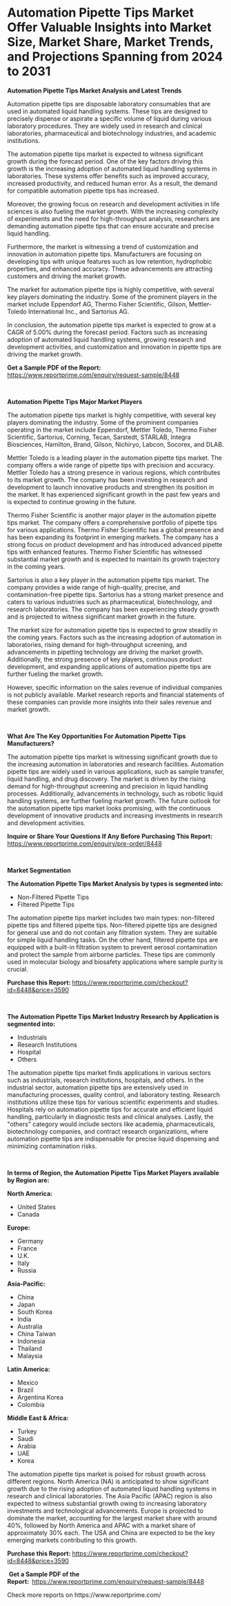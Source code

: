 <p><h1>Automation Pipette Tips Market Offer Valuable Insights into Market Size, Market Share, Market Trends, and Projections Spanning from 2024 to 2031</h1></p><p><strong>Automation Pipette Tips Market Analysis and Latest Trends</strong></p>
<p><p>Automation pipette tips are disposable laboratory consumables that are used in automated liquid handling systems. These tips are designed to precisely dispense or aspirate a specific volume of liquid during various laboratory procedures. They are widely used in research and clinical laboratories, pharmaceutical and biotechnology industries, and academic institutions.</p><p>The automation pipette tips market is expected to witness significant growth during the forecast period. One of the key factors driving this growth is the increasing adoption of automated liquid handling systems in laboratories. These systems offer benefits such as improved accuracy, increased productivity, and reduced human error. As a result, the demand for compatible automation pipette tips has increased.</p><p>Moreover, the growing focus on research and development activities in life sciences is also fueling the market growth. With the increasing complexity of experiments and the need for high-throughput analysis, researchers are demanding automation pipette tips that can ensure accurate and precise liquid handling.</p><p>Furthermore, the market is witnessing a trend of customization and innovation in automation pipette tips. Manufacturers are focusing on developing tips with unique features such as low retention, hydrophobic properties, and enhanced accuracy. These advancements are attracting customers and driving the market growth.</p><p>The market for automation pipette tips is highly competitive, with several key players dominating the industry. Some of the prominent players in the market include Eppendorf AG, Thermo Fisher Scientific, Gilson, Mettler-Toledo International Inc., and Sartorius AG.</p><p>In conclusion, the automation pipette tips market is expected to grow at a CAGR of 5.00% during the forecast period. Factors such as increasing adoption of automated liquid handling systems, growing research and development activities, and customization and innovation in pipette tips are driving the market growth.</p></p>
<p><strong>Get a Sample PDF of the Report:&nbsp;</strong> <a href="https://www.reportprime.com/enquiry/request-sample/8448">https://www.reportprime.com/enquiry/request-sample/8448</a></p>
<p>&nbsp;</p>
<p><strong>Automation Pipette Tips Major Market Players</strong></p>
<p><p>The automation pipette tips market is highly competitive, with several key players dominating the industry. Some of the prominent companies operating in the market include Eppendorf, Mettler Toledo, Thermo Fisher Scientific, Sartorius, Corning, Tecan, Sarstedt, STARLAB, Integra Biosciences, Hamilton, Brand, Gilson, Nichiryo, Labcon, Socorex, and DLAB.</p><p>Mettler Toledo is a leading player in the automation pipette tips market. The company offers a wide range of pipette tips with precision and accuracy. Mettler Toledo has a strong presence in various regions, which contributes to its market growth. The company has been investing in research and development to launch innovative products and strengthen its position in the market. It has experienced significant growth in the past few years and is expected to continue growing in the future.</p><p>Thermo Fisher Scientific is another major player in the automation pipette tips market. The company offers a comprehensive portfolio of pipette tips for various applications. Thermo Fisher Scientific has a global presence and has been expanding its footprint in emerging markets. The company has a strong focus on product development and has introduced advanced pipette tips with enhanced features. Thermo Fisher Scientific has witnessed substantial market growth and is expected to maintain its growth trajectory in the coming years.</p><p>Sartorius is also a key player in the automation pipette tips market. The company provides a wide range of high-quality, precise, and contamination-free pipette tips. Sartorius has a strong market presence and caters to various industries such as pharmaceutical, biotechnology, and research laboratories. The company has been experiencing steady growth and is projected to witness significant market growth in the future.</p><p>The market size for automation pipette tips is expected to grow steadily in the coming years. Factors such as the increasing adoption of automation in laboratories, rising demand for high-throughput screening, and advancements in pipetting technology are driving the market growth. Additionally, the strong presence of key players, continuous product development, and expanding applications of automation pipette tips are further fueling the market growth.</p><p>However, specific information on the sales revenue of individual companies is not publicly available. Market research reports and financial statements of these companies can provide more insights into their sales revenue and market growth.</p></p>
<p>&nbsp;</p>
<p><strong>What Are The Key Opportunities For Automation Pipette Tips Manufacturers?</strong></p>
<p><p>The automation pipette tips market is witnessing significant growth due to the increasing automation in laboratories and research facilities. Automation pipette tips are widely used in various applications, such as sample transfer, liquid handling, and drug discovery. The market is driven by the rising demand for high-throughput screening and precision in liquid handling processes. Additionally, advancements in technology, such as robotic liquid handling systems, are further fueling market growth. The future outlook for the automation pipette tips market looks promising, with the continuous development of innovative products and increasing investments in research and development activities.</p></p>
<p><strong>Inquire or Share Your Questions If Any Before Purchasing This Report:</strong> <a href="https://www.reportprime.com/enquiry/pre-order/8448">https://www.reportprime.com/enquiry/pre-order/8448</a></p>
<p>&nbsp;</p>
<p><strong>Market Segmentation</strong></p>
<p><strong>The Automation Pipette Tips Market Analysis by types is segmented into:</strong></p>
<p><ul><li>Non-Filtered Pipette Tips</li><li>Filtered Pipette Tips</li></ul></p>
<p><p>The automation pipette tips market includes two main types: non-filtered pipette tips and filtered pipette tips. Non-filtered pipette tips are designed for general use and do not contain any filtration system. They are suitable for simple liquid handling tasks. On the other hand, filtered pipette tips are equipped with a built-in filtration system to prevent aerosol contamination and protect the sample from airborne particles. These tips are commonly used in molecular biology and biosafety applications where sample purity is crucial.</p></p>
<p><strong>Purchase this Report:&nbsp;</strong><a href="https://www.reportprime.com/checkout?id=8448&price=3590">https://www.reportprime.com/checkout?id=8448&price=3590</a></p>
<p>&nbsp;</p>
<p><strong>The Automation Pipette Tips Market Industry Research by Application is segmented into:</strong></p>
<p><ul><li>Industrials</li><li>Research Institutions</li><li>Hospital</li><li>Others</li></ul></p>
<p><p>The automation pipette tips market finds applications in various sectors such as industrials, research institutions, hospitals, and others. In the industrial sector, automation pipette tips are extensively used in manufacturing processes, quality control, and laboratory testing. Research institutions utilize these tips for various scientific experiments and studies. Hospitals rely on automation pipette tips for accurate and efficient liquid handling, particularly in diagnostic tests and clinical analyses. Lastly, the "others" category would include sectors like academia, pharmaceuticals, biotechnology companies, and contract research organizations, where automation pipette tips are indispensable for precise liquid dispensing and minimizing contamination risks.</p></p>
<p>&nbsp;</p>
<p><strong>In terms of Region, the Automation Pipette Tips Market Players available by Region are:</strong></p>
<p>
    <p> <strong> North America: </strong>
        <ul>
            <li>United States</li>
            <li>Canada</li>
        </ul>
        </p> 
    <p> <strong> Europe: </strong>
        <ul>
            <li>Germany</li>
            <li>France</li>
            <li>U.K.</li>
            <li>Italy</li>
            <li>Russia</li>
        </ul>
        </p> 
    <p> <strong> Asia-Pacific: </strong>
        <ul>
            <li>China</li>
            <li>Japan</li>
            <li>South Korea</li>
            <li>India</li>
            <li>Australia</li>
            <li>China Taiwan</li>
            <li>Indonesia</li>
            <li>Thailand</li>
            <li>Malaysia</li>
        </ul>
        </p> 
    <p> <strong> Latin America: </strong>
        <ul>
            <li>Mexico</li>
            <li>Brazil</li>
            <li>Argentina Korea</li>
            <li>Colombia</li>
        </ul>
        </p> 
    <p> <strong> Middle East & Africa: </strong>
        <ul>
            <li>Turkey</li>
            <li>Saudi</li>
            <li>Arabia</li>
            <li>UAE</li>
            <li>Korea</li>
        </ul>
    </p>
    </p>
<p><p>The automation pipette tips market is poised for robust growth across different regions. North America (NA) is anticipated to show significant growth due to the rising adoption of automated liquid handling systems in research and clinical laboratories. The Asia Pacific (APAC) region is also expected to witness substantial growth owing to increasing laboratory investments and technological advancements. Europe is projected to dominate the market, accounting for the largest market share with around 40%, followed by North America and APAC with a market share of approximately 30% each. The USA and China are expected to be the key emerging markets contributing to this growth.</p></p>
<p><strong>Purchase this Report: </strong><a href="https://www.reportprime.com/checkout?id=8448&price=3590">https://www.reportprime.com/checkout?id=8448&price=3590</a></p>
<p>&nbsp;<strong>Get a Sample PDF of the Report:&nbsp;&nbsp;</strong><a href="https://www.reportprime.com/enquiry/request-sample/8448">https://www.reportprime.com/enquiry/request-sample/8448</a></p>
<p><strong></strong></p>
<p>Check more reports on https://www.reportprime.com/</p>